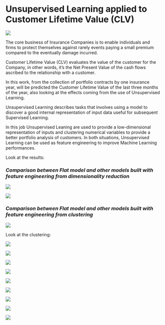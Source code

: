 # Unsupervised Learning applied to Customer Lifetime Value (CLV)

![](https://wilsonprintingusa.com/wp-content/uploads/2015/02/Customer-Lifetime-Value-Wilson-Printing.jpg)

The core business of Insurance Companies is to enable individuals and firms to protect themselves against rarely events paying a small premium compared to the eventually damage incurred.

Customer Lifetime Value (CLV) evaluates the value of the customer for the Company, in other words, it’s the Net Present Value of the cash flows ascribed to the relationship with a customer. 

In this work, from the collection of portfolio contracts by one insurance year, will be predicted the Customer Lifetime Value of the last three months of the year, also looking at the effects coming from the use of Unsupervised Learning. 

Unsupervised Learning describes tasks that involves using a model to discover a good internal representation of input data useful for subsequent Supervised Learning. 

In this job Unsupervised Leaning are used to provide a low-dimensional representation of inputs and clustering numerical variables to provide a better portfolio analysis of customers. In both situations, Unsupervised Learning can be used as feature engineering to improve Machine Learning performances.

Look at the results:

### *Comparison between Flat model and other models built with feature engineering from dimensionality reduction*

![](images/results_with_dimensionality_reduction.png)


![](images/claim_binned_results.png)

### *Comparison between Flat model and other models built with feature engineering from clustering*

![](images/results_with_clustering.png)

Look at the clustering:

![](images/kmeans_2D.png)

![](images/kmeans_3D.png)

![](images/DBSCAN_2D.png)

![](images/DBSCAN_3D.png)

![](images/GMM_2D.png)

![](images/GMM_3D.png)

![](images/dendogram.png)

![](images/hierarch_2D.png)

![](images/hierarch_3D.png)





